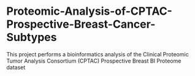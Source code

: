 # Proteomic-Analysis-of-CPTAC-Prospective-Breast-Cancer-Subtypes
This project performs a bioinformatics analysis of the Clinical Proteomic Tumor Analysis Consortium (CPTAC) Prospective Breast BI Proteome dataset 
